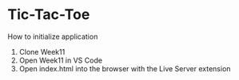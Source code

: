 # Tic-Tac-Toe

How to initialize application
1) Clone Week11
2) Open Week11 in VS Code
3) Open index.html into the browser with the Live Server extension

